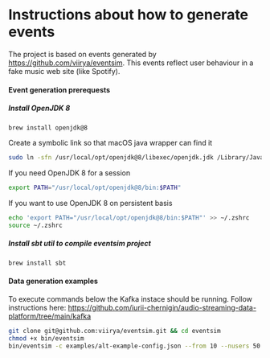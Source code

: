 # Instructions about how to generate events 

The project is based on events generated by https://github.com/viirya/eventsim. This events reflect user behaviour in a fake music web site (like Spotify).

#### Event generation prerequests

##### Install OpenJDK 8

```bash
brew install openjdk@8
```
Create a symbolic link so that macOS  java wrapper can find it
```bash
sudo ln -sfn /usr/local/opt/openjdk@8/libexec/openjdk.jdk /Library/Java/JavaVirtualMachines/openjdk-8.jdk 
```
 If you need OpenJDK 8 for a session
```bash
export PATH="/usr/local/opt/openjdk@8/bin:$PATH"
```
If you want to use OpenJDK 8 on persistent basis
```bash
echo 'export PATH="/usr/local/opt/openjdk@8/bin:$PATH"' >> ~/.zshrc
source ~/.zshrc
```

##### Install sbt util to compile eventsim project

```bash
brew install sbt
```

#### Data generation examples

To execute commands below the Kafka instace should be running. Follow instructions here: https://github.com/iurii-chernigin/audio-streaming-data-platform/tree/main/kafka

```bash
git clone git@github.com:viirya/eventsim.git && cd eventsim
chmod +x bin/eventsim
bin/eventsim -c examples/alt-example-config.json --from 10 --nusers 50 --growth-rate 0.30 -k localhost:9092 --continuous
```

